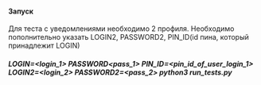#### Запуск

Для теста с уведомлениями необходимо 2 профиля. Необходимо пополнительно указать
LOGIN2, PASSWORD2, PIN_ID(id пина, который принадлежит LOGIN)

##### LOGIN=<login_1> PASSWORD<pass_1> PIN_ID=<pin_id_of_user_login_1> LOGIN2=<login_2> PASSWORD2=<pass_2> python3 run_tests.py
